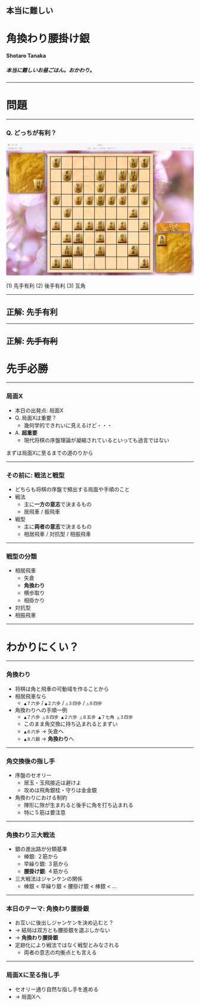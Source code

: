 <!-- $theme: gaia -->

## 本当に難しい

# 角換わり腰掛け銀

#### Shotaro Tanaka

##### 本当に難しいお昼ごはん。おかわり。

---

# 問題

---

### Q. どっちが有利？

![](kimura.png)

(1) 先手有利 (2) 後手有利 (3) 互角

---

## 正解: 先手有利

---

## 正解: ~~先手有利~~

# **先手必勝**

---

### 局面X

* 本日の出発点: 局面X
* Q. 局面Xは重要？
  * 幾何学的できれいに見えるけど・・・
* A. **超重要**
  * 現代将棋の序盤理論が凝縮されているといっても過言ではない

まずは局面Xに至るまでの道のりから

---

### その前に: 戦法と戦型

* どちらも将棋の序盤で頻出する局面や手順のこと
* 戦法
  * 主に**一方の意志**で決まるもの
  * 居飛車 / 振飛車
* 戦型
  * 主に**両者の意志**で決まるもの
  * 相居飛車 / 対抗型 / 相振飛車

---

### 戦型の分類

* 相居飛車
  * 矢倉
  * **角換わり**
  * 横歩取り
  * 相掛かり
* 対抗型
* 相振飛車

---

# わかりにくい？

---

### 角換わり

* 将棋は角と飛車の可動域を作ることから
* 相居飛車なら
  * `▲７六歩` / `▲２六歩` / `△３四歩` / `△８四歩`
* 角換わりへの手順一例
  * `▲７六歩 △８四歩 ▲２六歩 △８五歩 ▲７七角 △３四歩`
  * このまま角交換に持ち込まれるとまずい
  * `▲６六歩` -> 矢倉へ
  * `▲８八銀` -> **角換わり**へ

---

### 角交換後の指し手

* 序盤のセオリー
  * 居玉・玉飛接近は避けよ
  * 攻めは飛角銀桂・守りは金金銀
* 角換わりにおける制約
  * 陣形に隙が生まれると後手に角を打ち込まれる
  * 特に５筋は要注意

---

### 角換わり三大戦法

* 銀の進出路が分類基準
  * 棒銀: ２筋から
  * 早繰り銀: ３筋から
  * **腰掛け銀**: ４筋から
* 三大戦法はジャンケンの関係
  * 棒銀 < 早繰り銀 < 腰掛け銀 < 棒銀 < ...

---

### 本日のテーマ: 角換わり腰掛銀

* お互いに後出しジャンケンを決め込むと？
* -> 結局は双方とも腰掛銀を選ぶしかない
* -> **角換わり腰掛銀**
* 定跡化により戦法ではなく戦型とみなされる
  * 両者の意志の均衡点とも言える

---

### 局面Xに至る指し手

* セオリー通り自然な指し手を進める
* -> 局面Xへ